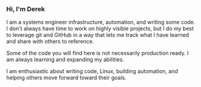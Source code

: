 ### Hi, I'm Derek
I am a systems engineer infrastructure, automation, and writing some code. I don't always have time to work on highly visible projects, but I do my best to leverage git and GitHub in a way that lets me track what I have learned and share with others to reference.

Some of the code you will find here is not necessarily production ready. I am always learning and expanding my abilities.

I am enthusiastic about writing code, Linux, building automation, and helping others move forward toward their goals.

<!--
**derekfulmer/derekfulmer** is a ✨ _special_ ✨ repository because its `README.md` (this file) appears on your GitHub profile.

Here are some ideas to get you started:

- 🔭 I’m currently working on ...
- 🌱 I’m currently learning ...
- 👯 I’m looking to collaborate on ...
- 🤔 I’m looking for help with ...
- 💬 Ask me about ...
- 📫 How to reach me: ...
- 😄 Pronouns: ...
- ⚡ Fun fact: ...
-->
